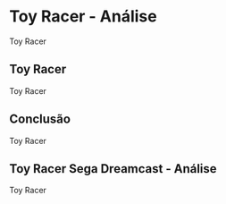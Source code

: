 ---
---

# Toy Racer - Análise

Toy Racer

## Toy Racer

Toy Racer

## Conclusão

Toy Racer

## Toy Racer Sega Dreamcast - Análise

Toy Racer
